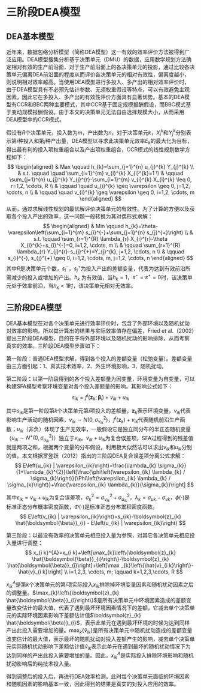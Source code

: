 # 三阶段DEA模型

## DEA基本模型

近年来，数据包络分析模型（简称DEA模型）这一有效的效率评价方法被得到广泛应用。DEA模型搜集分析基于决策单元（DMU）的数据，应用数学规划方法确定相对有效的生产前沿面，对于生产前沿面上的各决策单元的投影，通过比较各决策单元偏离DEA前沿面的程度从而评价各决策单元的相对有效性，偏离度越小，则说明相对效率越高。当使用DEA模型进行多投入、多产出的相对效率评价时，由于DEA模型具有不必预先估计参数、无须权重假设等特点，可以有效避免主观因素，因此它在多投入、多产出的有效性评价方面具有显著优势。基本的DEA模型有CCR和BBC两种主要模式，其中CCR基于固定规模报酬假设，而BBC模式基于变动规模报酬假设。由于本文的决策单元无法自由选择规模大小，从而采用DEA模型中的CCR模式。

假设有$R$个决策单元，投入数为$m$，产出数为$n$，对于决策单元$k$，$X_i^k$和$Y_j^k$分别表示第$i$种投入和第$j$种产出量，DEA模型以寻求此决策单元效率$E_k$的最大化为目标，得出最有利的投入项权重组合以及产出项权重组合，CCR模式的线性规划数学方程如下：
$$
        \begin{aligned}
             & Max \qquad h_{k}=\sum_{j=1}^{n} u_{j}^{k} Y_{j}^{k}                                                   \\
             & s.t. \qquad \quad \sum_{i=1}^{m} v_{i}^{k} X_{i}^{k}=1                                                \\
             & \qquad \sum_{j=1}^{n} u_{j}^{k} Y_{j}^{r}-\sum_{i=1}^{m} v_{i}^{k} X_{i}^{k} \leq 0, r=1,2, \cdots, R \\
             & \qquad \quad u_{i}^{k} \geq \varepsilon \geq 0, j=1,2, \cdots, n                                      \\
             & \qquad \quad v_{i}^{k} \geq \varepsilon \geq 0, i=1,2, \cdots, m
        \end{aligned}
$$
从而，通过求解线性规划的最优解评价决策单元的有效性。为了计算的方便以及获取各个投入产出的效率，这一问题一般转换为其对偶形式求解：
$$
        \begin{aligned}
             & Min \qquad h_{k}=\theta-\varepsilon\left(\sum_{i=1}^{m} s_{i}^{-}+\sum_{j=1}^{n} s_{j}^{+}\right) \\
             & s.t. \qquad \sum_{r=1}^{R} \lambda_{r} X_{i}^{r}-\theta X_{i}^{k}+s_{i}^{-}=0, i=1,2, \cdots, m   \\
             & \qquad \sum_{r=1}^{R} \lambda_{r} Y_{j}^{r}-s_{j}^{+}=Y_{j}^{k}, j=1,2, \cdots, n                 \\
             & \qquad s_{i}^{-}, s_{j}^{+} \geq 0, i=1,2, \cdots, m, j=1,2, \cdots, n
        \end{aligned}
$$
其中$R$是决策单元个数，$s_i^-$，$s_j^+$为投入产出的差额变量，代表为达到有效前沿所需减少的投入或增加的产出。$h_k$ 为有效值，当$h_k=1$，$s^-=s^+=0$时，该决策单元处于效率前沿，当$h_k<1$时，该决策单元相对无效率。

## 三阶段DEA模型

DEA基本模型在对各个决策单元进行效率评价时，包含了外部环境以及随机扰动对效率的影响，所以其计算出的结果与实际效率值存在偏差，Fried et al.（2002）提出三阶段DEA模型，目的在于将外部环境以及随机扰动的影响排除，从而考察真实的效率。三阶段DEA模型步骤如下：

第一阶段：普通DEA模型求解，得到各个投入的差额变量（松弛变量）。差额变量由三方面引起：1、真实技术效率，2、外生环境影响，3、随机扰动。

第二阶段：以第一阶段得到的各个投入差额量为因变量，环境变量为自变量，可以构建SFA模型考察环境变量对各个投入差额量的影响。其影响公式如下：
$$
    s_{ik}=f^{i}(\boldsymbol{z}_{k}; \boldsymbol{\beta}_{i}) + v_{ik} + u_{ik}
$$

其中$s_{ik}$是第一阶段第$k$个决策单元第$i$项投入的差额量，$\boldsymbol{z}_{k}$表示环境变量，$v_{ik}$代表影响生产活动的随机因素，$v_{ik} \sim N(0, \sigma_{v_{ik}}^{2})$，$f^{i}(\boldsymbol{z}_{k}) + v_{ik}$代表随机前沿生产函数；$u_{ik}$（非负）体现了生产无效率，一般假设它是独立同分布的半正态随机变量（$u_{ik} \sim N^{+}(0, \sigma_{u_{ik}}^{2})$）独立于$v_{ik}$。$v_{ik} + u_{ik}$为复合误差项，SFA过程得到的残差值就是两项之和，根据两个变量的分布假设，利用极大似然法可以求出$v_{ik}$和$u_{ik}$分别的值。本文根据罗登跃（2012）指出的三阶段DEA复合误差项分离公式求解：
$$
E\left(u_{ik} | \varepsilon_{ik}\right)=\frac{\lambda_{k} \sigma_{k}}{1+\lambda_{k}^{2}}\left[\frac{\phi\left(\varepsilon_{ik} \lambda_{k} / \sigma_{k}\right)}{\Phi\left(\varepsilon_{ik} \lambda_{k} / \sigma_{k}\right)}+\frac{\varepsilon_{ik} \lambda_{k}}{\sigma_{k}}\right]
$$

其中$\varepsilon_{ik}=v_{ik}+u_{ik}$为复合误差项，$\sigma_{k}^{2}=\sigma_{v_{ik}}^{2} + \sigma_{u_{ik}}^{2}$，$\lambda_{k}=\sigma_{uk}-\sigma_{vk}$，$\phi(\cdot)$是标准正态分布概率密度函数，$\Phi(\cdot)$是标准正态分布累积密度函数。
$$
E\left(v_{ik} | \varepsilon_{ik}\right)=s_{ik}-\boldsymbol{z}_{k} \hat{\boldsymbol{\beta}}_{i} - E\left(u_{ik} | \varepsilon_{ik}\right)
$$

第三阶段：以最没有效率的决策单元相应投入量为参照，对其它各决策单元相应投入量进行调整：
$$
        x_{i k}^{A}=x_{i k}+\left[\max_{k}\left\{\boldsymbol{z}_{k} \hat{\boldsymbol{\beta}}_{i}\right\}-\boldsymbol{z}_{k} \hat{\boldsymbol{\beta}}_{i}\right]+\left[\max _{k}\left\{\hat{v}_{i k}\right\}-\hat{v}_{i k}\right] \\
        i=1,2,3, \cdots, m; \qquad k=1,2,3,\cdots, R
$$

$x_{i k}^{A}$是第$k$个决策单元的第$i$项实际投入$x_{i k}$排除掉环境变量因素和随机扰动因素之后的调整量。$\max_{k}\left\{\boldsymbol{z}_{k} \hat{\boldsymbol{\beta}}_{i}\right\}$是所有决策单元中环境因素造成的差额变量改变估计的最大值，代表了遇到最坏环境因素情况下的差额，它减去单个决策单元的实际环境因素影响下差额估计值$\boldsymbol{z}_{k} \hat{\boldsymbol{\beta}}_{i}$，表示此单元在遇到最坏环境的时候为达到同样产出此投入需要增加的量。$\max _{k}\left\{\hat{v}_{i k}\right\}$是所有决策单元中随机扰动造成的差额变量改变估计的最大值，表示最坏的随机扰动对投入差额产生的影响，减去单个决策单元实际随机扰动影响下差额估计值$\hat{v}_{i k}$表示此单元在遇到最坏的随机扰动情况下为达到同样的产出此投入需要增加的量。因此，$x_{i k}^{A}$是实际投入排除环境影响和随机扰动影响后的纯技术投入量。

得到调整后的投入后，再进行DEA效率检测。此时每个决策单元面临的环境因素和随机因素的影响基本一致，因此得到的结果是真实的对投入应用的效率。
